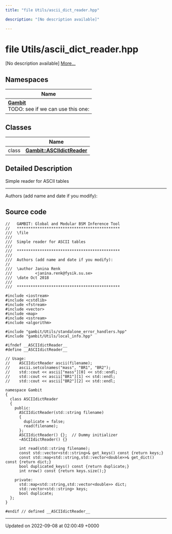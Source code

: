 ```yaml
---
title: "file Utils/ascii_dict_reader.hpp"

description: "[No description available]"

---
```


# file Utils/ascii_dict_reader.hpp

[No description available] [More...](#detailed-description)

## Namespaces

| Name           |
| -------------- |
| **[Gambit](/documentation/code/namespaces/namespacegambit/)** <br>TODO: see if we can use this one:  |

## Classes

|                | Name           |
| -------------- | -------------- |
| class | **[Gambit::ASCIIdictReader](/documentation/code/classes/classgambit_1_1asciidictreader/)**  |

## Detailed Description


Simple reader for ASCII tables



------------------

Authors (add name and date if you modify): 




## Source code

```
//   GAMBIT: Global and Modular BSM Inference Tool
//   *********************************************
///  \file
///
///  Simple reader for ASCII tables
///
///  *********************************************
///
///  Authors (add name and date if you modify):
//
///  \author Janina Renk
///          <janina.renk@fysik.su.se>
///  \date Oct 2018
///
///  *********************************************

#include <iostream>
#include <cstdlib>
#include <fstream>
#include <vector>
#include <map>
#include <sstream>
#include <algorithm>

#include "gambit/Utils/standalone_error_handlers.hpp"
#include "gambit/Utils/local_info.hpp"

#ifndef __ASCIIdictReader__
#define __ASCIIdictReader__

// Usage:
//    ASCIIdictReader ascii(filename);
//    ascii.setcolnames("mass", "BR1", "BR2");
//    std::cout << ascii["mass"][0] << std::endl;
//    std::cout << ascii["BR1"][1] << std::endl;
//    std::cout << ascii["BR2"][2] << std::endl;

namespace Gambit
{
  class ASCIIdictReader
  {
    public:
      ASCIIdictReader(std::string filename)
      {
        duplicate = false;
        read(filename);
      };
      ASCIIdictReader() {};  // Dummy initializer
      ~ASCIIdictReader() {}

      int read(std::string filename);
      const std::vector<std::string>& get_keys() const {return keys;}
      const std::map<std::string,std::vector<double>>& get_dict() const {return dict;}
      bool duplicated_keys() const {return duplicate;}
      int nrow() const {return keys.size();}

    private:
      std::map<std::string,std::vector<double>> dict;
      std::vector<std::string> keys;
      bool duplicate;
  };
}

#endif // defined __ASCIIdictReader__
```


-------------------------------

Updated on 2022-09-08 at 02:00:49 +0000
